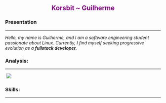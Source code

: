 <h2 align="center" style="color: purple">Korsbit ~ Guilherme</h2>

### Presentation
---
<p><em>Hello, my name is </strong>Guilherme</strong>, and I am a software engineering student passionate about Linux. Currently, I find myself seeking progressive evolution as a <strong>fullstack developer</strong>.</em></p>


<!-- <div>
	![Korsbits github stats](https://github-readme-stats.vercel.app/api?username=korsbit&show_icons=true&theme=radical)
</div>
<div>
	![Top-Languages](https://github-readme-stats.vercel.app/api/top-langs/?username=korsbit&hide_progress=true&theme=radical)
</div> -->


### Analysis:
---
<div>
	<img src="https://github-readme-stats.vercel.app/api/top-langs/?username=korsbit&layout=compact&theme=highcontrast&hide_border=true" alt="">
	<img src="https://github-readme-stats.vercel.app/api?username=korsbit&show_icons=true&theme=highcontrast&hide_border=true"/>
</div>

### Skills:
---
<div>
	<img src="https://img.shields.io/badge/html5-%23E34F26.svg?style=for-the-badge&logo=html5&logoColor=white" alt="" />
	<img src="https://img.shields.io/badge/css3-%231572B6.svg?style=for-the-badge&logo=css3&logoColor=white" alt="" />
	<img src="https://img.shields.io/badge/angular-%23DD0031.svg?style=for-the-badge&logo=angular&logoColor=white" alt="" />
	<img src="https://img.shields.io/badge/vuejs-%2335495e.svg?style=for-the-badge&logo=vuedotjs&logoColor=%234FC08D" alt="" />
	<img src="https://img.shields.io/badge/django-%23092E20.svg?style=for-the-badge&logo=django&logoColor=white" alt="" />
</div>

